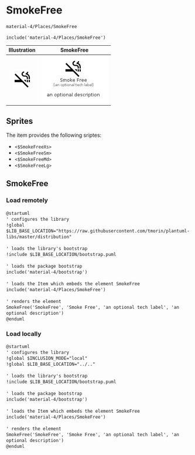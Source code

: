 # SmokeFree


```text
material-4/Places/SmokeFree
```

```text
include('material-4/Places/SmokeFree')
```



| Illustration | SmokeFree |
| :---: | :---: |
| ![illustration for Illustration](../../material-4/Places/SmokeFree.png) | ![illustration for SmokeFree](../../material-4/Places/SmokeFree.Local.png) |



## Sprites
The item provides the following sriptes:

- `<$SmokeFreeXs>`
- `<$SmokeFreeSm>`
- `<$SmokeFreeMd>`
- `<$SmokeFreeLg>`





## SmokeFree

### Load remotely
```plantuml
@startuml
' configures the library
!global $LIB_BASE_LOCATION="https://raw.githubusercontent.com/tmorin/plantuml-libs/master/distribution"

' loads the library's bootstrap
!include $LIB_BASE_LOCATION/bootstrap.puml

' loads the package bootstrap
include('material-4/bootstrap')

' loads the Item which embeds the element SmokeFree
include('material-4/Places/SmokeFree')

' renders the element
SmokeFree('SmokeFree', 'Smoke Free', 'an optional tech label', 'an optional description')
@enduml
```

### Load locally
```plantuml
@startuml
' configures the library
!global $INCLUSION_MODE="local"
!global $LIB_BASE_LOCATION="../.."

' loads the library's bootstrap
!include $LIB_BASE_LOCATION/bootstrap.puml

' loads the package bootstrap
include('material-4/bootstrap')

' loads the Item which embeds the element SmokeFree
include('material-4/Places/SmokeFree')

' renders the element
SmokeFree('SmokeFree', 'Smoke Free', 'an optional tech label', 'an optional description')
@enduml
```

